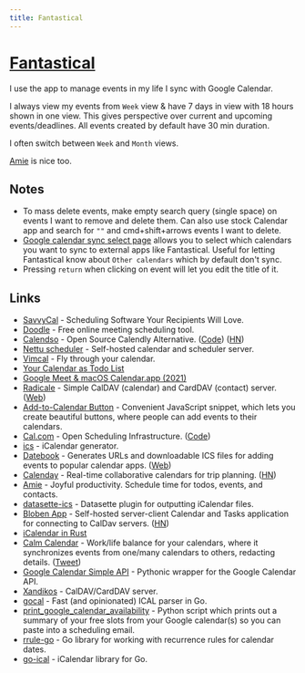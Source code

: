 ```yaml
---
title: Fantastical
---
```


# [Fantastical](https://flexibits.com/fantastical)

I use the app to manage events in my life I sync with Google Calendar.

I always view my events from `Week` view & have 7 days in view with 18 hours shown in one view. This gives perspective over current and upcoming events/deadlines. All events created by default have 30 min duration.

I often switch between `Week` and `Month` views.

[Amie](https://www.amie.so/) is nice too.

## Notes

- To mass delete events, make empty search query (single space) on events I want to remove and delete them. Can also use stock Calendar app and search for `""` and cmd+shift+arrows events I want to delete.
- [Google calendar sync select page](https://calendar.google.com/calendar/syncselect) allows you to select which calendars you want to sync to external apps like Fantastical. Useful for letting Fantastical know about `Other calendars` which by default don't sync.
- Pressing `return` when clicking on event will let you edit the title of it.

## Links

- [SavvyCal](https://savvycal.com/) - Scheduling Software Your Recipients Will Love.
- [Doodle](https://doodle.com/en/) - Free online meeting scheduling tool.
- [Calendso](https://calendso.com/) - Open Source Calendly Alternative. ([Code](https://github.com/calendso/calendso)) ([HN](https://news.ycombinator.com/item?id=26817795))
- [Nettu scheduler](https://github.com/fmeringdal/nettu-scheduler) - Self-hosted calendar and scheduler server.
- [Vimcal](https://www.vimcal.com/) - Fly through your calendar.
- [Your Calendar as Todo List](https://twitter.com/swyx/status/1364107473724919809)
- [Google Meet & macOS Calendar.app (2021)](https://vito.io/2021/04/06/google-meet-calendar-mac-app)
- [Radicale](https://github.com/Kozea/Radicale) - Simple CalDAV (calendar) and CardDAV (contact) server. ([Web](https://radicale.org/))
- [Add-to-Calendar Button](https://github.com/jekuer/add-to-calendar-button) - Convenient JavaScript snippet, which lets you create beautiful buttons, where people can add events to their calendars.
- [Cal.com](https://cal.com/) - Open Scheduling Infrastructure. ([Code](https://github.com/calcom/cal.com))
- [ics](https://github.com/adamgibbons/ics) - iCalendar generator.
- [Datebook](https://github.com/jshor/datebook) - Generates URLs and downloadable ICS files for adding events to popular calendar apps. ([Web](https://datebook.dev/))
- [Calenday](https://calenday.co/) - Real-time collaborative calendars for trip planning. ([HN](https://news.ycombinator.com/item?id=30723793))
- [Amie](https://www.amie.so/) - Joyful productivity. Schedule time for todos, events, and contacts.
- [datasette-ics](https://github.com/simonw/datasette-ics) - Datasette plugin for outputting iCalendar files.
- [Bloben App](https://github.com/nibdo/bloben-app) - Self-hosted server-client Calendar and Tasks application for connecting to CalDav servers. ([HN](https://news.ycombinator.com/item?id=30929022))
- [iCalendar in Rust](https://github.com/hoodie/icalendar-rs)
- [Calm Calendar](https://calmcalendar.com/) - Work/life balance for your calendars, where it synchronizes events from one/many calendars to others, redacting details. ([Tweet](https://twitter.com/pat/status/1477909663869923329))
- [Google Calendar Simple API](https://github.com/kuzmoyev/google-calendar-simple-api) - Pythonic wrapper for the Google Calendar API.
- [Xandikos](https://github.com/jelmer/xandikos) - CalDAV/CardDAV server.
- [gocal](https://github.com/apognu/gocal) - Fast (and opinionated) ICAL parser in Go.
- [print_google_calendar_availability](https://github.com/epierson9/print_google_calendar_availability) - Python script which prints out a summary of your free slots from your Google calendar(s) so you can paste into a scheduling email.
- [rrule-go](https://github.com/teambition/rrule-go) - Go library for working with recurrence rules for calendar dates.
- [go-ical](https://github.com/emersion/go-ical) - iCalendar library for Go.
